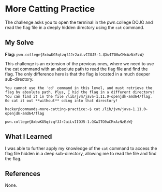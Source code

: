 # More Catting Practice
The challenge asks you to open the terminal in the pwn.college DOJO and read the flag file in a deeply hidden directory using the `cat` command.

## My Solve
**Flag:** `pwn.college{8xbwKG5qtzqfJJr2aiLvIIOJ5-1.QXwITO0wCMxAzNzEzW}`

This challenge is an extension of the previous ones, where we need to use the cat command with an absolute path to read the flag file and find the flag. The only difference here is that the flag is located in a much deeper sub-directory.

```
You cannot use the 'cd' command in this level, and must retrieve the flag by absolute path. Plus, I hid the flag in a different directory! You can find it in the file /lib/jvm/java-1.11.0-openjdk-amd64/flag. Go cat it out **without** cding into that directory!

hacker@commands~more-catting-practice:~$ cat /lib/jvm/java-1.11.0-openjdk-amd64/flag

pwn.college{8xbwKG5qtzqfJJr2aiLvIIOJ5-1.QXwITO0wCMxAzNzEzW}
```

## What I Learned
I was able to further apply my knowledge of the `cat` command to access the flag file hidden in a deep sub-directory, allowing me to read the file and find the flag.

## References
None.